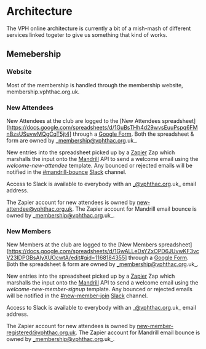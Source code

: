 # Architecture

The VPH online architecture is currently a bit of a mish-mash of different services linked togeter to give us something that kind of works.

## Memebership

### Website
Most of the membership is handled through the membership website, membership.vphthac.org.uk. 

### New Attendees

New Attendees at the club are logged to the [New Attendees spreadsheet](https://docs.google.com/spreadsheets/d/1GuBsTHh4d29wvsEuuPspq6FMnBzsUSuvwMQgCqT5jt4] through a [Google Form](https://docs.google.com/forms/d/1cHRcKl4x6JvYuN4ozPwAgfHk0MlEcvJlOMw8llmpHn8). Both the spreadsheet & form are owned by _membership@vphthac.org.uk_. 

New entries into the spreadsheet picked up by a [Zapier](https://zapier.com) Zap which marshalls the input onto the [Mandrill](https://mandrillapp.com/) API to send a welcome email using the _welcome-new-attendee_ template. Any bounced or rejected emails will be notified in the [#mandrill-bounce](https://vphthac.slack.com/messages/C85FCGLAZ/) [Slack](https://vphthac.slack.com) channel.

Access to Slack is available to everybody with an _@vphthac.org.uk_ email address.

The Zapier account for new attendees is owned by [new-attendee@vphthac.org.uk](new-attendee@vphthac.org.uk). The Zapier account for Mandrill email bounce is owned by _membership@vphthac.org.uk_.

### New Members

New Members at the club are logged to the [New Members spreadsheet](https://docs.google.com/spreadsheets/d/1GwALLeDsYZxOPD6JUvwKF3vcV23IDPGBsAIyXUOcwtA/edit#gid=1168184355] through a [Google Form](https://docs.google.com/forms/d/e/1FAIpQLSfbEMy5IsErk5_jC8aBL7tFKwzqh2rZspDewZhVhTMWv7EsAg/viewform?embedded=true&formkey=dFI4ajJNQ1pGVDE0RzlIZ2ZKZ1ZJekE6MQ). Both the spreadsheet & form are owned by _membership@vphthac.org.uk_. 

New entries into the spreadsheet picked up by a [Zapier](https://zapier.com) Zap which marshalls the input onto the [Mandrill](https://mandrillapp.com/) API to send a welcome email using the _welcome-new-member-signup_ template. Any bounced or rejected emails will be notified in the [#new-member-join](https://vphthac.slack.com/messages/C7M04HU81/) [Slack](https://vphthac.slack.com) channel.

Access to Slack is available to everybody with an _@vphthac.org.uk_ email address.

The Zapier account for new attendees is owned by [new-member-registered@vphthac.org.uk](new-member-registered@vphthac.org.uk). The Zapier account for Mandrill email bounce is owned by _membership@vphthac.org.uk_.

